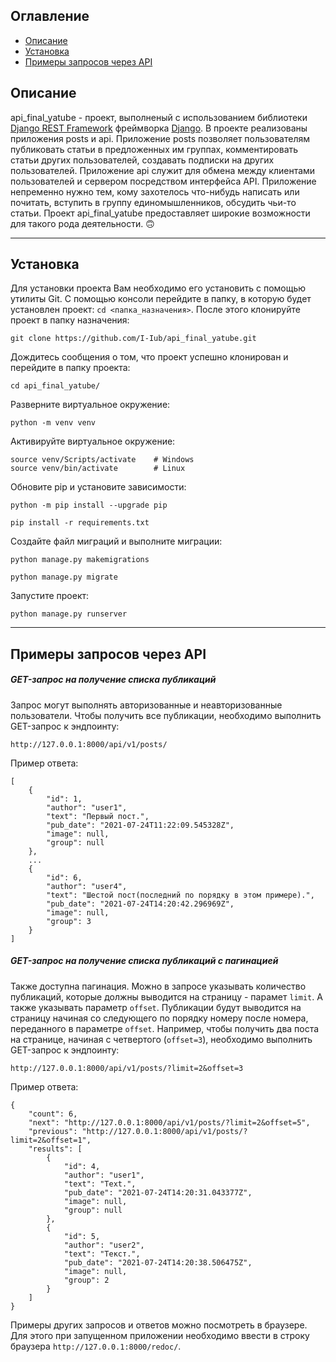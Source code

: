 ## Оглавление
- [Описание](#description)
- [Установка](#setup)
- [Примеры запросов через API](#examples)

<a id=description></a>
## Описание
api_final_yatube - проект, выполненый с использованием библиотеки [Django REST Framework](https://www.django-rest-framework.org/) фреймворка [Django](https://www.djangoproject.com/). В проекте реализованы приложения posts и api. Приложение posts позволяет пользователям публиковать статьи в предложенных им группах, комментировать статьи других пользователей, создавать подписки на других пользователей. Приложение api служит для обмена между клиентами пользователей и сервером посредством интерфейса API. Приложение непременно нужно тем, кому захотелось что-нибудь написать или почитать, вступить в группу единомышленников, обсудить чьи-то статьи. Проект api_final_yatube предоставляет широкие возможности для такого рода деятельности. :upside_down_face:

---
<a id=setup></a>
## Установка
Для установки проекта Вам необходимо его установить с помощью утилиты Git. С помощью консоли перейдите в папку, в которую будет установлен проект: `cd <папка_назначения>`. После этого клонируйте проект в папку назначения:
```
git clone https://github.com/I-Iub/api_final_yatube.git
```
Дождитесь сообщения о том, что проект успешно клонирован и перейдите в папку проекта:
```
cd api_final_yatube/
```
Разверните виртуальное окружение:
```
python -m venv venv
```
Активируйте виртуальное окружение:
```
source venv/Scripts/activate    # Windows
source venv/bin/activate        # Linux
```
Обновите pip и установите зависимости:
```
python -m pip install --upgrade pip
```
```
pip install -r requirements.txt
```
Создайте файл миграций и выполните миграции:
```
python manage.py makemigrations
```
```
python manage.py migrate
```
Запустите проект:
```
python manage.py runserver
```
---
<a id=examples></a>
## Примеры запросов через API
##### GET-запрос на получение списка публикаций
Запрос могут выполнять авторизованные и неавторизованные пользователи. Чтобы получить все публикации, необходимо выполнить GET-запрос к эндпоинту:
```
http://127.0.0.1:8000/api/v1/posts/
```
Пример ответа:
```
[
    {
        "id": 1,
        "author": "user1",
        "text": "Первый пост.",
        "pub_date": "2021-07-24T11:22:09.545328Z",
        "image": null,
        "group": null
    },
    ...
    {
        "id": 6,
        "author": "user4",
        "text": "Шестой пост(последний по порядку в этом примере).",
        "pub_date": "2021-07-24T14:20:42.296969Z",
        "image": null,
        "group": 3
    }
]
```

##### GET-запрос на получение списка публикаций с пагинацией
Также доступна пагинация. Можно в запросе указывать количество публикаций, которые должны выводится на страницу - парамет `limit`. А также указывать параметр `offset`. Публикации будут выводится на страницу начиная со следующего по порядку номеру после номера, переданного в параметре `offset`. Например, чтобы получить два поста на странице, начиная с четвертого (`offset=3`), необходимо выполнить GET-запрос к эндпоинту:
```
http://127.0.0.1:8000/api/v1/posts/?limit=2&offset=3
```
Пример ответа:
```
{
    "count": 6,
    "next": "http://127.0.0.1:8000/api/v1/posts/?limit=2&offset=5",
    "previous": "http://127.0.0.1:8000/api/v1/posts/?limit=2&offset=1",
    "results": [
        {
            "id": 4,
            "author": "user1",
            "text": "Text.",
            "pub_date": "2021-07-24T14:20:31.043377Z",
            "image": null,
            "group": null
        },
        {
            "id": 5,
            "author": "user2",
            "text": "Текст.",
            "pub_date": "2021-07-24T14:20:38.506475Z",
            "image": null,
            "group": 2
        }
    ]
}
```
Примеры других запросов и ответов можно посмотреть в браузере. Для этого при запущенном приложении необходимо ввести в строку браузера `http://127.0.0.1:8000/redoc/`.
